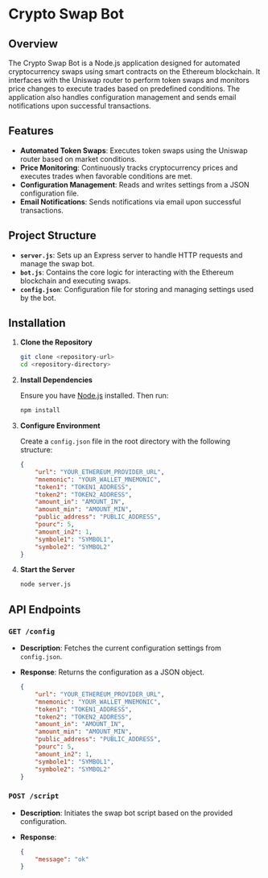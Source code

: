 # Crypto Swap Bot

## Overview

The Crypto Swap Bot is a Node.js application designed for automated cryptocurrency swaps using smart contracts on the Ethereum blockchain. It interfaces with the Uniswap router to perform token swaps and monitors price changes to execute trades based on predefined conditions. The application also handles configuration management and sends email notifications upon successful transactions.

## Features

- **Automated Token Swaps**: Executes token swaps using the Uniswap router based on market conditions.
- **Price Monitoring**: Continuously tracks cryptocurrency prices and executes trades when favorable conditions are met.
- **Configuration Management**: Reads and writes settings from a JSON configuration file.
- **Email Notifications**: Sends notifications via email upon successful transactions.

## Project Structure

- **`server.js`**: Sets up an Express server to handle HTTP requests and manage the swap bot.
- **`bot.js`**: Contains the core logic for interacting with the Ethereum blockchain and executing swaps.
- **`config.json`**: Configuration file for storing and managing settings used by the bot.

## Installation

1. **Clone the Repository**

    ```bash
    git clone <repository-url>
    cd <repository-directory>
    ```

2. **Install Dependencies**

    Ensure you have [Node.js](https://nodejs.org/) installed. Then run:

    ```bash
    npm install
    ```

3. **Configure Environment**

    Create a `config.json` file in the root directory with the following structure:

    ```json
    {
        "url": "YOUR_ETHEREUM_PROVIDER_URL",
        "mnemonic": "YOUR_WALLET_MNEMONIC",
        "token1": "TOKEN1_ADDRESS",
        "token2": "TOKEN2_ADDRESS",
        "amount_in": "AMOUNT_IN",
        "amount_min": "AMOUNT_MIN",
        "public_address": "PUBLIC_ADDRESS",
        "pourc": 5,
        "amount_in2": 1,
        "symbole1": "SYMBOL1",
        "symbole2": "SYMBOL2"
    }
    ```

4. **Start the Server**

    ```bash
    node server.js
    ```

## API Endpoints

### `GET /config`

- **Description**: Fetches the current configuration settings from `config.json`.
- **Response**: Returns the configuration as a JSON object.

    ```json
    {
        "url": "YOUR_ETHEREUM_PROVIDER_URL",
        "mnemonic": "YOUR_WALLET_MNEMONIC",
        "token1": "TOKEN1_ADDRESS",
        "token2": "TOKEN2_ADDRESS",
        "amount_in": "AMOUNT_IN",
        "amount_min": "AMOUNT_MIN",
        "public_address": "PUBLIC_ADDRESS",
        "pourc": 5,
        "amount_in2": 1,
        "symbole1": "SYMBOL1",
        "symbole2": "SYMBOL2"
    }
    ```

### `POST /script`

- **Description**: Initiates the swap bot script based on the provided configuration.

- **Response**: 

    ```json
    {
        "message": "ok"
    }
    ```

